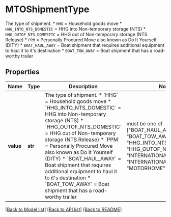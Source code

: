 # MTOShipmentType

The type of shipment.   * `HHG` = Household goods move   * `HHG_INTO_NTS_DOMESTIC` = HHG into Non-temporary storage (NTS)   * `HHG_OUTOF_NTS_DOMESTIC` = HHG out of Non-temporary storage (NTS Release)   * `PPM` = Personally Procured Move also known as Do It Yourself (DITY)   * `BOAT_HAUL_AWAY` = Boat shipment that requires additional equipment to haul it to it's destination   * `BOAT_TOW_AWAY` = Boat shipment that has a road-worthy trailer 

## Properties
Name | Type | Description | Notes
------------ | ------------- | ------------- | -------------
**value** | **str** | The type of shipment.   * &#x60;HHG&#x60; &#x3D; Household goods move   * &#x60;HHG_INTO_NTS_DOMESTIC&#x60; &#x3D; HHG into Non-temporary storage (NTS)   * &#x60;HHG_OUTOF_NTS_DOMESTIC&#x60; &#x3D; HHG out of Non-temporary storage (NTS Release)   * &#x60;PPM&#x60; &#x3D; Personally Procured Move also known as Do It Yourself (DITY)   * &#x60;BOAT_HAUL_AWAY&#x60; &#x3D; Boat shipment that requires additional equipment to haul it to it&#39;s destination   * &#x60;BOAT_TOW_AWAY&#x60; &#x3D; Boat shipment that has a road-worthy trailer  |  must be one of ["BOAT_HAUL_AWAY", "BOAT_TOW_AWAY", "HHG", "HHG_INTO_NTS_DOMESTIC", "HHG_OUTOF_NTS_DOMESTIC", "INTERNATIONAL_HHG", "INTERNATIONAL_UB", "MOTORHOME", "PPM", ]

[[Back to Model list]](../README.md#documentation-for-models) [[Back to API list]](../README.md#documentation-for-api-endpoints) [[Back to README]](../README.md)


